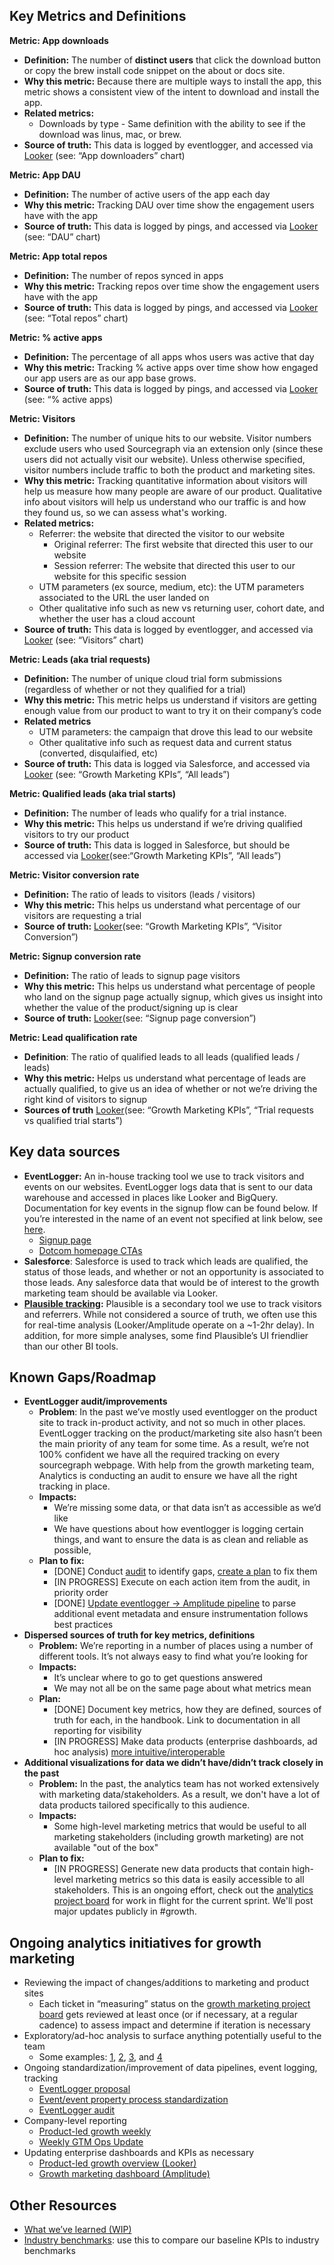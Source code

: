 ## Key Metrics and Definitions

**Metric: App downloads**

- **Definition:** The number of **distinct users** that click the download button or copy the brew install code snippet on the about or docs site.
- **Why this metric:** Because there are multiple ways to install the app, this metric shows a consistent view of the intent to download and install the app.
- **Related metrics:**
  - Downloads by type - Same definition with the ability to see if the download was linus, mac, or brew.
- **Source of truth:** This data is logged by eventlogger, and accessed via [Looker]([https://sourcegraph.looker.com/dashboards/440]) (see: “App downloaders” chart)

**Metric: App DAU**

- **Definition:** The number of active users of the app each day
- **Why this metric:** Tracking DAU over time show the engagement users have with the app
- **Source of truth:** This data is logged by pings, and accessed via [Looker]([https://sourcegraph.looker.com/dashboards/440]) (see: “DAU” chart)

**Metric: App total repos**

- **Definition:** The number of repos synced in apps
- **Why this metric:** Tracking repos over time show the engagement users have with the app
- **Source of truth:** This data is logged by pings, and accessed via [Looker]([https://sourcegraph.looker.com/dashboards/440]) (see: “Total repos” chart)

**Metric: % active apps**

- **Definition:** The percentage of all apps whos users was active that day
- **Why this metric:** Tracking % active apps over time show how engaged our app users are as our app base grows.
- **Source of truth:** This data is logged by pings, and accessed via [Looker]([https://sourcegraph.looker.com/dashboards/440]) (see: “% active apps)

**Metric: Visitors**

- **Definition:** The number of unique hits to our website. Visitor numbers exclude users who used Sourcegraph via an extension only (since these users did not actually visit our website). Unless otherwise specified, visitor numbers include traffic to both the product and marketing sites.
- **Why this metric:** Tracking quantitative information about visitors will help us measure how many people are aware of our product. Qualitative info about visitors will help us understand who our traffic is and how they found us, so we can assess what's working.
- **Related metrics:**
  - Referrer: the website that directed the visitor to our website
    - Original referrer: The first website that directed this user to our website
    - Session referrer: The website that directed this user to our website for this specific session
  - UTM parameters (ex source, medium, etc): the UTM parameters associated to the URL the user landed on
  - Other qualitative info such as new vs returning user, cohort date, and whether the user has a cloud account
- **Source of truth:** This data is logged by eventlogger, and accessed via [Looker](https://sourcegraph.looker.com/dashboards/351) (see: “Visitors” chart)

**Metric: Leads (aka trial requests)**

- **Definition:** The number of unique cloud trial form submissions (regardless of whether or not they qualified for a trial)
- **Why this metric:** This metric helps us understand if visitors are getting enough value from our product to want to try it on their company’s code
- **Related metrics**
  - UTM parameters: the campaign that drove this lead to our website
  - Other qualitative info such as request data and current status (converted, disqulaified, etc)
- **Source of truth:** This data is logged via Salesforce, and accessed via [Looker](https://sourcegraph.looker.com/dashboards/351) (see: “Growth Marketing KPIs”, “All leads”)

**Metric: Qualified leads (aka trial starts)**

- **Definition:** The number of leads who qualify for a trial instance.
- **Why this metric:** This helps us understand if we’re driving qualified visitors to try our product
- **Source of truth:** This data is logged in Salesforce, but should be accessed via [Looker](https://sourcegraph.looker.com/dashboards/351)(see:“Growth Marketing KPIs”, “All leads”)

**Metric: Visitor conversion rate**

- **Definition:** The ratio of leads to visitors (leads / visitors)
- **Why this metric:** This helps us understand what percentage of our visitors are requesting a trial
- **Source of truth:** [Looker](https://sourcegraph.looker.com/dashboards/351)(see: “Growth Marketing KPIs”, “Visitor Conversion”)

**Metric: Signup conversion rate**

- **Definition:** The ratio of leads to signup page visitors
- **Why this metric:** This helps us understand what percentage of people who land on the signup page actually signup, which gives us insight into whether the value of the product/signing up is clear
- **Source of truth:** [Looker](https://sourcegraph.looker.com/dashboards/351)(see: “Signup page conversion”)

**Metric: Lead qualification rate**

- **Definition**: The ratio of qualified leads to all leads (qualified leads / leads)
- **Why this metric:** Helps us understand what percentage of leads are actually qualified, to give us an idea of whether or not we’re driving the right kind of visitors to signup
- **Sources of truth** [Looker](https://sourcegraph.looker.com/dashboards/351)(see: “Growth Marketing KPIs”, “Trial requests vs qualified trial starts”)

## Key data sources

- **EventLogger:** An in-house tracking tool we use to track visitors and events on our websites. EventLogger logs data that is sent to our data warehouse and accessed in places like Looker and BigQuery. Documentation for key events in the signup flow can be found below. If you’re interested in the name of an event not specified at link below, see [here](../../data-analytics/amplitude.md#how-do-i-find-what-we-call-an-event-in-the-sourcegraph-code).
  - [Signup page](https://www.figma.com/file/8GislYxQsTAULqzxuDslca/Sign-Up-Flow-MVP?node-id=1851%3A1653&t=tRG6pg4Xfsyq8b7O-1)
  - [Dotcom homepage CTAs](https://www.figma.com/file/qdUtoveMtn2wI8eaysE1De/UX%3A-Cleaning-up-noise-below-the-search-bar-on-dotcom?node-id=29%3A2418&t=gjdiCLjDg4pqPhVT-0)
- **Salesforce**: Salesforce is used to track which leads are qualified, the status of those leads, and whether or not an opportunity is associated to those leads. Any salesforce data that would be of interest to the growth marketing team should be available via Looker.
- **[Plausible tracking](https://plausible.io/sites):** Plausible is a secondary tool we use to track visitors and referrers. While not considered a source of truth, we often use this for real-time analysis (Looker/Amplitude operate on a ~1-2hr delay). In addition, for more simple analyses, some find Plausible’s UI friendlier than our other BI tools.

## Known Gaps/Roadmap

- **EventLogger audit/improvements**
  - **Problem**: In the past we’ve mostly used eventlogger on the product site to track in-product activity, and not so much in other places. EventLogger tracking on the product/marketing site also hasn’t been the main priority of any team for some time. As a result, we’re not 100% confident we have all the required tracking on every sourcegraph webpage. With help from the growth marketing team, Analytics is conducting an audit to ensure we have all the right tracking in place.
  - **Impacts:**
    - We’re missing some data, or that data isn’t as accessible as we’d like
    - We have questions about how eventlogger is logging certain things, and want to ensure the data is as clean and reliable as possible,
  - **Plan to fix:**
    - [DONE] Conduct [audit](https://docs.google.com/document/d/1SnNSFMMftJMUpQJdsh4Q9F2PpQd18urn9Egh3mRhN1c/edit#) to identify gaps, [create a plan](https://docs.google.com/document/d/1Jf3JiYXXlIHWoy-EUm3w1T3JvfYYx26UjYZaTjDHsuI/edit) to fix them
    - [IN PROGRESS] Execute on each action item from the audit, in priority order
    - [DONE] [Update eventlogger → Amplitude pipeline](https://github.com/sourcegraph/analytics/issues/713) to parse additional event metadata and ensure instrumentation follows best practices
- **Dispersed sources of truth for key metrics, definitions**
  - **Problem:** We’re reporting in a number of places using a number of different tools. It’s not always easy to find what you’re looking for
  - **Impacts:**
    - It’s unclear where to go to get questions answered
    - We may not all be on the same page about what metrics mean
  - **Plan:**
    - [DONE] Document key metrics, how they are defined, sources of truth for each, in the handbook. Link to documentation in all reporting for visibility
    - [IN PROGRESS] Make data products (enterprise dashboards, ad hoc analysis) [more intuitive/interoperable](https://github.com/sourcegraph/analytics/issues/706)
- **Additional visualizations for data we didn’t have/didn’t track closely in the past**
  - **Problem:** In the past, the analytics team has not worked extensively with marketing data/stakeholders. As a result, we don't have a lot of data products tailored specifically to this audience.
  - **Impacts:**
    - Some high-level marketing metrics that would be useful to all marketing stakeholders (including growth marketing) are not available "out of the box"
  - **Plan to fix:**
    - [IN PROGRESS] Generate new data products that contain high-level marketing metrics so this data is easily accessible to all stakeholders. This is an ongoing effort, check out the [analytics project board](https://github.com/orgs/sourcegraph/projects/246/views/3) for work in flight for the current sprint. We'll post major updates publicly in #growth.

## Ongoing analytics initiatives for growth marketing

- Reviewing the impact of changes/additions to marketing and product sites
  - Each ticket in “measuring” status on the [growth marketing project board](https://github.com/orgs/sourcegraph/projects/296) gets reviewed at least once (or if necessary, at a regular cadence) to assess impact and determine if iteration is necessary
- Exploratory/ad-hoc analysis to surface anything potentially useful to the team
  - Some examples: [1](https://sourcegraph.slack.com/archives/C046X8AG5NY/p1667419856394489), [2](https://docs.google.com/document/d/1h5GP7zWOxylFyC8vm7fUWTp53xlFUHb7JlIEl8OzE0s/edit#), [3](https://sourcegraph.slack.com/archives/C046X8AG5NY/p1666819574200669), and [4](https://sourcegraph.slack.com/archives/C046X8AG5NY/p1666729945183029)
- Ongoing standardization/improvement of data pipelines, event logging, tracking
  - [EventLogger proposal](https://docs.google.com/document/d/16Lj2NyBZA3vnkS9gCi4JIk5IruAWNbo-SByNkWDY0hg/edit#)
  - [Event/event property process standardization](https://docs.google.com/document/d/18sJO6AeRrbzsdMPBb-jKLo6MsDgdRaUlLKovEwKV76Y/edit)
  - [EventLogger audit](https://docs.google.com/document/d/1SnNSFMMftJMUpQJdsh4Q9F2PpQd18urn9Egh3mRhN1c/edit#)
- Company-level reporting
  - [Product-led growth weekly](https://docs.google.com/presentation/d/1GxS4hWKLulxXfQPo4lVZ-BS5_OYLM9onpc90JmQhUb8/edit#slide=id.p)
  - [Weekly GTM Ops Update](https://docs.google.com/presentation/d/1XijiSEk4e1uY-z0UqFKXNQpC558GU6vRNdLN0yPlTVU/edit#slide=id.g177bd7b20dc_0_19)
- Updating enterprise dashboards and KPIs as necessary
  - [Product-led growth overview (Looker)](https://sourcegraph.looker.com/dashboards/351)
  - [Growth marketing dashboard (Amplitude)](https://analytics.amplitude.com/sourcegraph/dashboard/jsg5f3q)

## Other Resources

- [What we’ve learned (WIP)](https://docs.google.com/document/d/1lgx7h0a2vgfv-AXlVbD6UfqEFe2OWNvgRuUQhTplz0A/edit)
- [Industry benchmarks](https://docs.google.com/document/d/1JGnuynNiP9TkmgSuwkeuytKqcL7vPDBTGYB3MXiOPnA/edit): use this to compare our baseline KPIs to industry benchmarks
